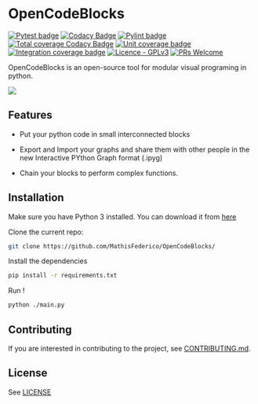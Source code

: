 # OpenCodeBlocks

[![Pytest badge](https://github.com/MathisFederico/OpenCodeBlocks/actions/workflows/python-tests.yml/badge.svg?branch=master)](https://github.com/MathisFederico/OpenCodeBlocks/actions/workflows/python-tests.yml)
[![Codacy Badge](https://app.codacy.com/project/badge/Grade/ddd03302fd7c4849b452959753bc0939)](https://www.codacy.com/gh/MathisFederico/OpenCodeBlocks/dashboard?utm_source=github.com&amp;utm_medium=referral&amp;utm_content=MathisFederico/OpenCodeBlocks&amp;utm_campaign=Badge_Grade)
[![Pylint badge](https://img.shields.io/endpoint?url=https%3A%2F%2Fgist.githubusercontent.com%2FMathisFederico%2F00ce73155619a4544884ca6d251954b3%2Fraw%2Fopencodeblocks_pylint_badge.json)](https://github.com/MathisFederico/OpenCodeBlocks/actions/workflows/python-pylint.yml)
[![Total coverage Codacy Badge](https://app.codacy.com/project/badge/Coverage/ddd03302fd7c4849b452959753bc0939)](https://www.codacy.com/gh/MathisFederico/OpenCodeBlocks/dashboard?utm_source=github.com&utm_medium=referral&utm_content=MathisFederico/OpenCodeBlocks&utm_campaign=Badge_Coverage)
[![Unit coverage badge](https://img.shields.io/endpoint?url=https%3A%2F%2Fgist.githubusercontent.com%2FMathisFederico%2F00ce73155619a4544884ca6d251954b3%2Fraw%2Fopencodeblocks_unit_coverage_badge.json)](https://github.com/MathisFederico/OpenCodeBlocks/actions/workflows/python-coverage.yml)
[![Integration coverage badge](https://img.shields.io/endpoint?url=https%3A%2F%2Fgist.githubusercontent.com%2FMathisFederico%2F00ce73155619a4544884ca6d251954b3%2Fraw%2Fopencodeblocks_integration_coverage_badge.json)](https://github.com/MathisFederico/OpenCodeBlocks/actions/workflows/python-coverage.yml)
[![Licence - GPLv3](https://img.shields.io/github/license/MathisFederico/Crafting?style=plastic)](https://www.gnu.org/licenses/)
[![PRs Welcome](https://img.shields.io/badge/PRs-welcome-brightgreen.svg)](CONTRIBUTING.md)

OpenCodeBlocks is an open-source tool for modular visual programing in python.

![](media/mnist_example.gif)

## Features

* Put your python code in small interconnected blocks


* Export and Import your graphs and share them with other people in the new Interactive PYthon
  Graph format (.ipyg)


* Chain your blocks to perform complex functions.

## Installation

Make sure you have Python 3 installed. You can download it from [here](https://www.python.org/downloads/)

Clone the current repo:

```bash
git clone https://github.com/MathisFederico/OpenCodeBlocks/
```

Install the dependencies

```bash
pip install -r requirements.txt
```

Run !

```bash
python ./main.py
```

## Contributing

If you are interested in contributing to the project, see [CONTRIBUTING.md](CONTRIBUTING.md).

## License

See [LICENSE](LICENSE)
